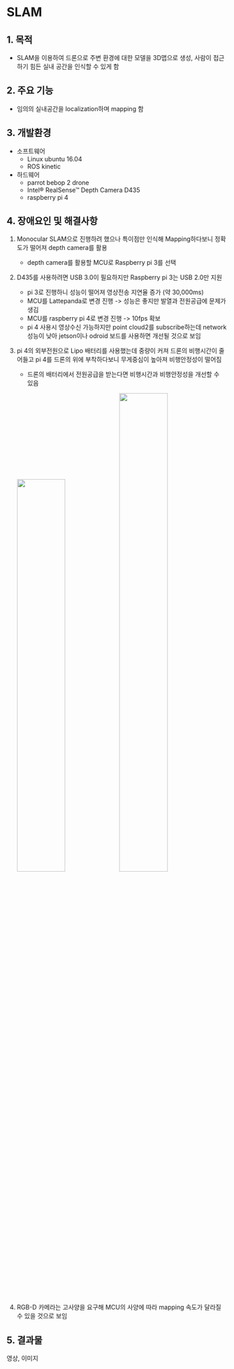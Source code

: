 SLAM
==============
## 1. 목적
* SLAM을 이용하여 드론으로 주변 환경에 대한 모델을 3D맵으로 생성, 사람이 접근하기 힘든 실내 공간을 인식할 수 있게 함

## 2. 주요 기능
* 임의의 실내공간을 localization하며 mapping 함

## 3. 개발환경
* 소프트웨어
  - Linux ubuntu 16.04
  - ROS kinetic
* 하드웨어
  - parrot bebop 2 drone
  - Intel® RealSense™ Depth Camera D435
  - raspberry pi 4

## 4. 장애요인 및 해결사항
1. Monocular SLAM으로 진행하려 했으나 특이점만 인식해 Mapping하다보니 정확도가 떨어져 depth camera를 활용
    * depth camera를 활용할 MCU로 Raspberry pi 3를 선택

2. D435를 사용하려면 USB 3.0이 필요하지만 Raspberry pi 3는 USB 2.0만 지원
    * pi 3로 진행하니 성능이 떨어져 영상전송 지연율 증가 (약 30,000ms)
    * MCU를 Lattepanda로 변경 진행 -> 성능은 좋지만 발열과 전원공급에 문제가 생김
    * MCU를 raspberry pi 4로 변경 진행 -> 10fps 확보
    * pi 4 사용시 영상수신 가능하지만 point cloud2를 subscribe하는데 network 성능이 낮아 jetson이나 odroid 보드를 사용하면 개선될 것으로 보임

3. pi 4의 외부전원으로 Lipo 배터리를 사용했는데 중량이 커져 드론의 비행시간이 줄어들고 pi 4를 드론의 위에 부착하다보니 무게중심이 높아져 비행안정성이 떨어짐
    * 드론의 배터리에서 전원공급을 받는다면 비행시간과 비행안정성을 개선할 수 있음

    <img src="/image/ROSque_battery.png" width="48%" height="48%"></img>
    <img src="/image/ROSque_bebop2.png" width="48%" height="53%"></img>

4. RGB-D 카메라는 고사양을 요구해 MCU의 사양에 따라 mapping 속도가 달라질 수 있을 것으로 보임

## 5. 결과물
영상, 이미지
